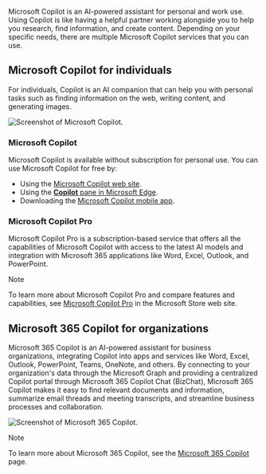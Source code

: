 Microsoft Copilot is an AI-powered assistant for personal and work use. Using Copilot is like having a helpful partner working alongside you to help you research, find information, and create content. Depending on your specific needs, there are multiple Microsoft Copilot services that you can use.

## Microsoft Copilot for individuals

For individuals, Copilot is an AI companion that can help you with personal tasks such as finding information on the web, writing content, and generating images.

![Screenshot of Microsoft Copilot.](../media/microsoft-copilot.png)

### Microsoft Copilot

Microsoft Copilot is available without subscription for personal use. You can use Microsoft Copilot for free by:

- Using the [Microsoft Copilot web site](https://copilot.microsoft.com).
- Using the [**Copilot** pane in Microsoft Edge](https://www.microsoft.com/edge/features/copilot).
- Downloading the [Microsoft Copilot mobile app](https://www.microsoft.com/microsoft-copilot/for-individuals/copilot-app).

### Microsoft Copilot Pro

Microsoft Copilot Pro is a subscription-based service that offers all the capabilities of Microsoft Copilot with access to the latest AI models and integration with Microsoft 365 applications like Word, Excel, Outlook, and PowerPoint.

> [!NOTE]
> To learn more about Microsoft Copilot Pro and compare features and capabilities, see [Microsoft Copilot Pro](https://www.microsoft.com/store/b/copilotpro) in the Microsoft Store web site.

## Microsoft 365 Copilot for organizations

Microsoft 365 Copilot is an AI-powered assistant for business organizations, integrating Copilot into apps and services like Word, Excel, Outlook, PowerPoint, Teams, OneNote, and others. By connecting to your organization's data through the Microsoft Graph and providing a centralized Copilot portal through Microsoft 365 Copilot Chat (BizChat), Microsoft 365 Copilot makes it easy to find relevant documents and information, summarize email threads and meeting transcripts, and streamline business processes and collaboration.

![Screenshot of Microsoft 365 Copilot.](../media/microsoft-365-copilot.png)

> [!NOTE]
> To learn more about Microsoft 365 Copilot, see the [Microsoft 365 Copilot](https://www.microsoft.com/microsoft-365/copilot/copilot-for-work) page.